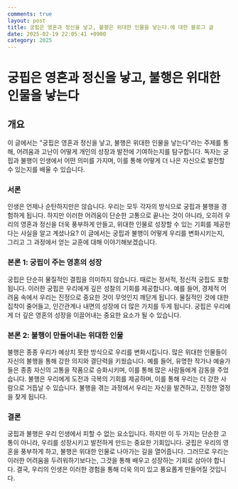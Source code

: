 ```yaml
---
comments: true
layout: post
title: 궁핍은 영혼과 정신을 낳고, 불행은 위대한 인물을 낳는다.에 대한 블로그 글
date: 2025-02-19 22:05:41 +0900
category: 2025
---
```


# 궁핍은 영혼과 정신을 낳고, 불행은 위대한 인물을 낳는다

## 개요
이 글에서는 "궁핍은 영혼과 정신을 낳고, 불행은 위대한 인물을 낳는다"라는 주제를 통해, 어려움과 고난이 어떻게 개인의 성장과 발전에 기여하는지를 탐구합니다. 독자는 궁핍과 불행이 인생에서 어떤 의미를 가지며, 이를 통해 어떻게 더 나은 자신으로 발전할 수 있는지를 배울 수 있습니다.

### 서론
인생은 언제나 순탄하지만은 않습니다. 우리는 모두 각자의 방식으로 궁핍과 불행을 경험하게 됩니다. 하지만 이러한 어려움이 단순한 고통으로 끝나는 것이 아니라, 오히려 우리의 영혼과 정신을 더욱 풍부하게 만들고, 위대한 인물로 성장할 수 있는 기회를 제공한다는 사실을 알고 계셨나요? 이 글에서는 궁핍과 불행이 어떻게 우리를 변화시키는지, 그리고 그 과정에서 얻는 교훈에 대해 이야기해보겠습니다.

### 본론 1: 궁핍이 주는 영혼의 성장
궁핍은 단순히 물질적인 결핍을 의미하지 않습니다. 때로는 정서적, 정신적 궁핍도 포함됩니다. 이러한 궁핍은 우리에게 깊은 성찰의 기회를 제공합니다. 예를 들어, 경제적 어려움 속에서 우리는 진정으로 중요한 것이 무엇인지 깨닫게 됩니다. 물질적인 것에 대한 집착이 줄어들고, 인간관계나 내면의 성장에 더 많은 가치를 두게 됩니다. 궁핍은 우리에게 더 깊은 영혼의 성장을 이끌어내는 중요한 요소가 될 수 있습니다.

### 본론 2: 불행이 만들어내는 위대한 인물
불행은 종종 우리가 예상치 못한 방식으로 우리를 변화시킵니다. 많은 위대한 인물들이 자신의 불행을 통해 강한 의지와 결단력을 키웠습니다. 예를 들어, 유명한 작가나 예술가들은 종종 자신의 고통을 작품으로 승화시키며, 이를 통해 많은 사람들에게 감동을 주었습니다. 불행은 우리에게 도전과 극복의 기회를 제공하며, 이를 통해 우리는 더 강한 사람으로 거듭날 수 있습니다. 불행을 겪는 과정에서 우리는 자신을 발견하고, 진정한 열정을 찾게 됩니다.

### 결론
궁핍과 불행은 우리 인생에서 피할 수 없는 요소입니다. 하지만 이 두 가지는 단순한 고통이 아니라, 우리를 성장시키고 발전하게 만드는 중요한 기회입니다. 궁핍은 우리의 영혼을 풍부하게 하고, 불행은 위대한 인물로 나아가는 길을 열어줍니다. 그러므로 우리는 이러한 어려움을 두려워하기보다는, 그것을 통해 배우고 성장하는 기회로 삼아야 합니다. 결국, 우리의 인생은 이러한 경험을 통해 더욱 의미 있고 풍요롭게 만들어질 것입니다.